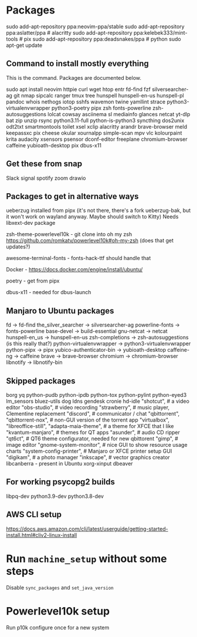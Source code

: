 # Packages
sudo add-apt-repository ppa:neovim-ppa/stable
sudo add-apt-repository ppa:aslatter/ppa   # alacritty
sudo add-apt-repository ppa:kelebek333/mint-tools  # pix
sudo add-apt-repository ppa:deadsnakes/ppa  # python
sudo apt-get update

## Command to install mostly everything

This is the command. Packages are documented below.

sudo apt install neovim httpie curl wget htop entr fd-find fzf silversearcher-ag git nmap sipcalc ranger tmux tree hunspell hunspell-en-us hunspell-pl pandoc whois nethogs iotop sshfs wavemon twine yamllint strace python3-virtualenvwrapper python3-poetry pipx zsh fonts-powerline zsh-autosuggestions lolcat cowsay asciinema sl mediainfo glances netcat yt-dlp bat zip unzip rsync python3.11-full python-is-python3 syncthing dos2unix odt2txt smartmontools toilet xsel xclip alacritty arandr brave-browser meld keepassxc pix cheese okular xournalpp simple-scan mpv vlc kolourpaint krita audacity xsensors psensor dconf-editor freeplane chromium-browser caffeine yubioath-desktop pix dbus-x11

## Get these from snap
Slack
signal
spotify
zoom
drawio

## Packages to get in alternative ways
ueberzug installed from pipx (it's not there, there's a fork ueberzug-bak, but it won't work on wayland anyway. Maybe should switch to Kitty)
Needs libxext-dev package

zsh-theme-powerlevel10k - git clone into oh my zsh
https://github.com/romkatv/powerlevel10k#oh-my-zsh
(does that get updates?)

awesome-terminal-fonts - fonts-hack-ttf should handle that

Docker - https://docs.docker.com/engine/install/ubuntu/

poetry - get from pipx

dbus-x11 - needed for dbus-launch

## Manjaro to Ubuntu packages
fd -> fd-find
the_silver_searcher -> silversearcher-ag
powerline-fonts -> fonts-powerline 
base-devel -> build-essential
gnu-netcat -> netcat
hunspell-en_us -> hunspell-en-us
zsh-completions -> zsh-autosuggestions (is this really that?)
python-virtualenvwrapper -> python3-virtualenvwrapper
python-pipx -> pipx
yubico-authenticator-bin -> yubioath-desktop
caffeine-ng -> caffeine
brave -> brave-browser
chromium -> chromium-browser
libnotify -> libnotify-bin

## Skipped packages
borg
yq
python-pudb
python-ipdb
python-tox
python-pylint
python-eyed3
lm_sensors
bluez-utils
dog
ldns
gendesk
cronie
hd-idle
"shotcut",  # a video editor
"obs-studio",  # video recording
"strawberry",  # music player, Clementine replacement
"discord",  # communicator / chat
"qbittorrent",
"qbittorrent-nox",  # non-GUI version of the torrent app
"virtualbox",
"libreoffice-still",
"adapta-maia-theme",  # a theme for XFCE that I like
"kvantum-manjaro",  # themes for QT apps
"asunder",  # audio CD ripper
"qt6ct",  # QT6 theme configurator, needed for new qbittorent
"gimp",  # image editor
"gnome-system-monitor",  # nice GUI to show resource usage charts
"system-config-printer",  # Manjaro or XFCE printer setup GUI
"digikam",  # a photo manager
"inkscape",  # vector graphics creator
libcanberra - present in Ubuntu
xorg-xinput
dbeaver

## For working psycopg2 builds
libpq-dev
python3.9-dev python3.8-dev

## AWS CLI setup
https://docs.aws.amazon.com/cli/latest/userguide/getting-started-install.html#cliv2-linux-install

# Run `machine_setup` without some steps
Disable `sync_packages` and `set_java_version`

# Powerlevel10k setup

Run p10k configure once for a new system
